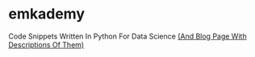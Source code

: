# emkademy
Code Snippets Written In Python For Data Science  [(And Blog Page With Descriptions Of Them)](https://emkademy.com/research)
